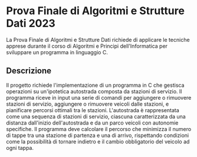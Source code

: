 # Prova Finale di Algoritmi e Strutture Dati 2023
La Prova Finale di Algoritmi e Strutture Dati richiede di applicare le tecniche apprese durante il corso di Algoritmi e Principi dell'Informatica per sviluppare un programma in linguaggio C.
## Descrizione
Il progetto richiede l'implementazione di un programma in C che gestisca operazioni su un'ipotetica autostrada composta da stazioni di servizio. Il programma riceve in input una serie di comandi per aggiungere o rimuovere stazioni di servizio, aggiungere o rimuovere veicoli dalle stazioni, e pianificare percorsi ottimali tra le stazioni.
L'autostrada è rappresentata come una sequenza di stazioni di servizio, ciascuna caratterizzata da una distanza dall'inizio dell'autostrada e da un parco veicoli con autonomie specifiche. Il programma deve calcolare il percorso che minimizza il numero di tappe tra una stazione di partenza e una di arrivo, rispettando condizioni come la possibilità di tornare indietro e il cambio obbligatorio del veicolo ad ogni tappa.
